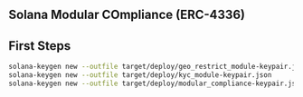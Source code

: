 ## Solana Modular COmpliance (ERC-4336)

## First Steps

```sh
solana-keygen new --outfile target/deploy/geo_restrict_module-keypair.json
solana-keygen new --outfile target/deploy/kyc_module-keypair.json
solana-keygen new --outfile target/deploy/modular_compliance-keypair.json
```
